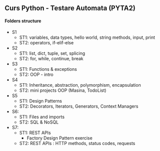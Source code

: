 ## Curs Python - Testare Automata (PYTA2)


#### Folders structure

 - S1
   - ST1: variables, data types, hello world, string methods, input, print
   - ST2: operators, if-elif-else
 - S2
   - ST1: list, dict, tuple, set, splicing
   - ST2: for, while, continue, break
 - S3
   - ST1: Functions & exceptions
   - ST2: OOP - intro
 - S4
   - ST1: Inheritance, abstraction, polymorphism, encapsulation
   - ST2: mini projects OOP (Masina, TodoList)
 - S5
   - ST1: Design Patterns
   - ST2: Decorators, Iterators, Generators, Context Managers
 - S6:
   - ST1: Files and imports
   - ST2: SQL & NoSQL
 - S7:
   - ST1: REST APIs
     - Factory Design Pattern exercise
   - ST2: REST APIs : HTTP methods, status codes, requests